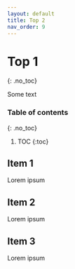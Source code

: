 ```yaml
---
layout: default
title: Top 2
nav_order: 9
---
```


# Top 1
{: .no_toc}

Some text

### Table of contents
{: .no_toc}

1. TOC
   {:toc}

## Item 1

Lorem ipsum

## Item 2

Lorem ipsum

## Item 3

Lorem ipsum
